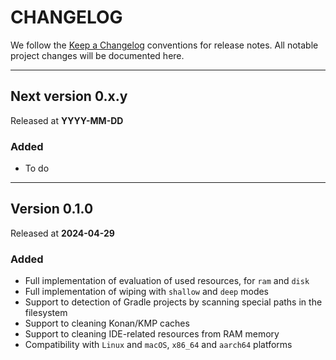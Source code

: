 # CHANGELOG

We follow the [Keep a Changelog](https://keepachangelog.com)
conventions for release notes. All notable project changes will be documented here.

---

## Next version 0.x.y

Released at **YYYY-MM-DD**

### Added

- To do

---

## Version 0.1.0

Released at **2024-04-29**

### Added

- Full implementation of evaluation of used resources, for `ram` and `disk`
- Full implementation of wiping with `shallow` and `deep` modes
- Support to detection of Gradle projects by scanning special paths in the filesystem
- Support to cleaning Konan/KMP caches
- Support to cleaning IDE-related resources from RAM memory
- Compatibility with `Linux` and `macOS`, `x86_64` and `aarch64` platforms
